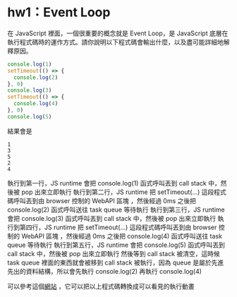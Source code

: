 # hw1：Event Loop

在 JavaScript 裡面，一個很重要的概念就是 Event Loop，是 JavaScript 底層在執行程式碼時的運作方式。請你說明以下程式碼會輸出什麼，以及盡可能詳細地解釋原因。

```js
console.log(1)
setTimeout(() => {
  console.log(2)
}, 0)
console.log(3)
setTimeout(() => {
  console.log(4)
}, 0)
console.log(5)
```

結果會是
```
1
3
5
2
4
```

執行到第一行，JS runtime 會把 console.log(1) 函式呼叫丟到 call stack 中，然後被 pop 出來立即執行
執行到第二行，JS runtime 把 setTimeout(...) 這段程式碼呼叫丟到由 browser 控制的 WebAPI 區塊 ，然後經過 0ms 之後把 console.log(2) 函式呼叫送往 task queue 等待執行
執行到第三行，JS runtime 會把 console.log(3) 函式呼叫丟到 call stack 中，然後被 pop 出來立即執行
執行到第四行，JS runtime 把 setTimeout(...) 這段程式碼呼叫丟到由 browser 控制的 WebAPI 區塊 ，然後經過 0ms 之後把 console.log(4) 函式呼叫送往 task queue 等待執行
執行到第五行，JS runtime 會把 console.log(5) 函式呼叫丟到 call stack 中，然後被 pop 出來立即執行
然後等到 call stack 被清空，這時候 task queue 裡面的東西就會被移到 call stack 被執行，因為 queue 是屬於先進先出的資料結構，所以會先執行 console.log(2) 再執行 console.log(4)

可以參考這個[網站](https://www.jsv9000.app/) ，它可以把以上程式碼轉換成可以看見的執行動畫